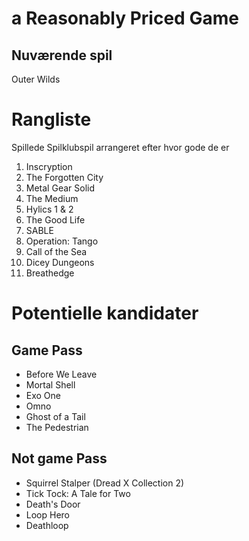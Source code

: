 # a Reasonably Priced Game

## Nuværende spil

Outer Wilds


# Rangliste

Spillede Spilklubspil arrangeret efter hvor gode de er

1. Inscryption
2. The Forgotten City
3. Metal Gear Solid
4. The Medium
5. Hylics 1 & 2
6. The Good Life
7. SABLE
8. Operation: Tango
9. Call of the Sea
10. Dicey Dungeons
11. Breathedge


# Potentielle kandidater

## Game Pass

- Before We Leave
- Mortal Shell
- Exo One
- Omno
- Ghost of a Tail
- The Pedestrian

## Not game Pass

- Squirrel Stalper (Dread X Collection 2)
- Tick Tock: A Tale for Two
- Death's Door
- Loop Hero
- Deathloop
